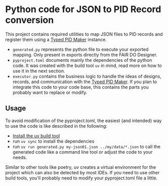 # Python code for JSON to PID Record conversion

This project contains required utilities to map JSON files to PID records and register them using a [Typed PID Maker](https://github.com/kit-data-manager/pit-service) instance.

- `generated.py` represents the python file to execute your exported mapping. Only present in exports directly from the FAIR DO Designer.
- `pyproject.toml` documents mainly the dependencies of the python code. It was created with the build tool `uv` in mind, read more on how to use it in the next section.
- `executor.py` contains the business logic to handle the ideas of designs, records, and communication with the [Typed PID Maker](https://github.com/kit-data-manager/pit-service). If you plan to integrate this code to your code base, this contains the parts you probably want to replace or modify.

## Usage

To avoid modification of the pyproject.toml, the easiest (and intended) way to use the code is like described in the following:

- [Install the uv build tool](https://docs.astral.sh/uv/getting-started/installation/)
- run `uv sync` to install the dependencies
- run `uv run generated.py my-json01.json ../my/data/*.json` to call the generated code like a command line tool or adjust the code to your needs.

Similar to other tools like poetry, uv creates a virtual environment for the project which can also be detected by most IDEs. If you need to use other build tools, you'll probably need to modify your pyproject.toml file a little.
